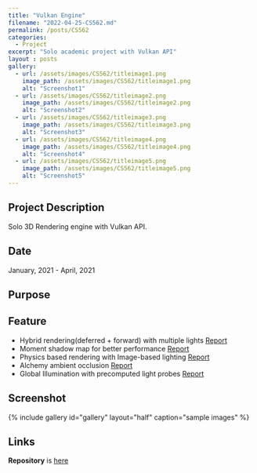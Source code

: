 ```yaml
---
title: "Vulkan Engine"
filename: "2022-04-25-CS562.md"
permalink: /posts/CS562
categories:
  - Project
excerpt: "Solo academic project with Vulkan API"
layout : posts
gallery:
  - url: /assets/images/CS562/titleimage1.png
    image_path: /assets/images/CS562/titleimage1.png
    alt: "Screenshot1"
  - url: /assets/images/CS562/titleimage2.png
    image_path: /assets/images/CS562/titleimage2.png
    alt: "Screenshot2"
  - url: /assets/images/CS562/titleimage3.png
    image_path: /assets/images/CS562/titleimage3.png
    alt: "Screenshot3"
  - url: /assets/images/CS562/titleimage4.png
    image_path: /assets/images/CS562/titleimage4.png
    alt: "Screenshot4"
  - url: /assets/images/CS562/titleimage5.png
    image_path: /assets/images/CS562/titleimage5.png
    alt: "Screenshot5"
---
```


## Project Description

Solo 3D Rendering engine with Vulkan API.

## Date

January, 2021 - April, 2021

## Purpose

## Feature
- Hybrid rendering(deferred + forward) with multiple lights [Report](https://github.com/minsuk0519/cs562/blob/main/report/CS562_Project1_m.kim.pdf)
- Moment shadow map for better performance [Report](https://github.com/minsuk0519/cs562/blob/main/report/CS562_Project2_m.kim.pdf)
- Physics based rendering with Image-based lighting [Report](https://github.com/minsuk0519/cs562/blob/main/report/CS562_Project3_m.kim.pdf)
- Alchemy ambient occlusion [Report](https://github.com/minsuk0519/cs562/blob/main/report/CS562_Project4_m.kim.pdf)
- Global Illumination with precomputed light probes [Report](https://github.com/minsuk0519/cs562/blob/main/report/CS562_Project5_m.kim.pdf)

## Screenshot
{% include gallery id="gallery" layout="half" caption="sample images" %}

## Links
**Repository** is [here](https://github.com/minsuk0519/cs562)